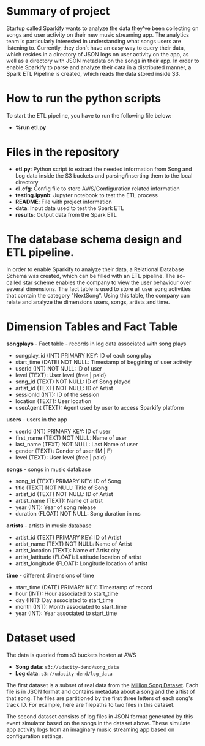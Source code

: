 # Summary of project

Startup called Sparkify wants to analyze the data they've been collecting on songs and user activity on their new music streaming app. The analytics team is particularly interested in understanding what songs users are listening to. Currently, they don't have an easy way to query their data, which resides in a directory of JSON logs on user activity on the app, as well as a directory with JSON metadata on the songs in their app.
In order to enable Sparkify to parse and analyze their data in a distributed manner, a Spark ETL Pipeline is created, which reads the data stored inside S3.

# How to run the python scripts

To start the ETL pipeline, you have to run the following file below:

- **%run etl.py**

# Files in the repository

* **etl.py**: Python script to extract the needed information from Song and Log data inside the S3 buckets and parsing/inserting them to the local directory
* **dl.cfg**: Config file to store AWS/Configuration related information
* **testing.ipynb**: Jupyter notebook to test the ETL process
* **README**: File with project information
* **data**: Input data used to test the Spark ETL
* **results**: Output data from the Spark ETL


# The database schema design and ETL pipeline.

In order to enable Sparkify to analyze their data, a Relational Database Schema was created, which can be filled with an ETL pipeline.
The so-called star scheme enables the company to view the user behaviour over several dimensions.
The fact table is used to store all user song activities that contain the category "NextSong". Using this table, the company can relate and analyze the dimensions users, songs, artists and time.

# Dimension Tables and Fact Table

**songplays** - Fact table - records in log data associated with song plays
- songplay_id (INT) PRIMARY KEY: ID of each song play 
- start_time (DATE) NOT NULL: Timestamp of beggining of user activity
- userId (INT) NOT NULL: ID of user
- level (TEXT): User level {free | paid}
- song_id (TEXT) NOT NULL: ID of Song played
- artist_id (TEXT) NOT NULL: ID of Artist
- sessionId (INT): ID of the session
- location (TEXT): User location 
- userAgent (TEXT): Agent used by user to access Sparkify platform

**users** - users in the app
- userId (INT) PRIMARY KEY: ID of user
- first_name (TEXT) NOT NULL: Name of user
- last_name (TEXT) NOT NULL: Last Name of user
- gender (TEXT): Gender of user {M | F}
- level (TEXT): User level {free | paid}

**songs** - songs in music database
- song_id (TEXT) PRIMARY KEY: ID of Song
- title (TEXT) NOT NULL: Title of Song
- artist_id (TEXT) NOT NULL: ID of Artist
- artist_name (TEXT): Name of artist
- year (INT): Year of song release
- duration (FLOAT) NOT NULL: Song duration in ms

**artists** - artists in music database
- artist_id (TEXT) PRIMARY KEY: ID of Artist
- artist_name (TEXT) NOT NULL: Name of Artist
- artist_location (TEXT): Name of Artist city
- artist_lattitude (FLOAT): Lattitude location of artist
- artist_longitude (FLOAT): Longitude location of artist

**time** - different dimensions of time
- start_time (DATE) PRIMARY KEY: Timestamp of record
- hour (INT): Hour associated to start_time
- day (INT): Day associated to start_time
- month (INT): Month associated to start_time 
- year (INT): Year associated to start_time


# Dataset used

The data is queried from s3 buckets hosten at AWS

* **Song data**: ```s3://udacity-dend/song_data```
* **Log data**: ```s3://udacity-dend/log_data```

The first dataset is a subset of real data from the [Million Song Dataset](http://millionsongdataset.com/). Each file is in JSON format and contains metadata about a song and the artist of that song. The files are partitioned by the first three letters of each song's track ID. For example, here are filepaths to two files in this dataset.

The second dataset consists of log files in JSON format generated by this event simulator based on the songs in the dataset above. These simulate app activity logs from an imaginary music streaming app based on configuration settings.